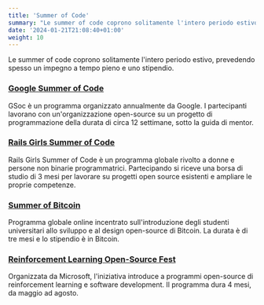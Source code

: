 ```yaml
---
title: 'Summer of Code'
summary: "Le summer of code coprono solitamente l'intero periodo estivo, prevedendo spesso un impegno a tempo pieno e uno stipendio."
date: '2024-01-21T21:08:40+01:00'
weight: 10
---
```


Le summer of code coprono solitamente l'intero periodo estivo, prevedendo spesso un impegno a tempo pieno e uno stipendio.

### [Google Summer of Code](https://summerofcode.withgoogle.com/)
GSoc è un programma organizzato annualmente da Google. I partecipanti lavorano con un'organizzazione open-source su un progetto di programmazione della durata di circa 12 settimane, sotto la guida di mentor.

### [Rails Girls Summer of Code](https://railsgirlssummerofcode.org/)
Rails Girls Summer of Code è un programma globale rivolto a donne e persone non binarie programmatrici. Partecipando si riceve una borsa di studio di 3 mesi per lavorare su progetti open source esistenti e ampliare le proprie competenze.

### [Summer of Bitcoin](https://www.summerofbitcoin.org/)
Programma globale online incentrato sull'introduzione degli studenti universitari allo sviluppo e al design open-source di Bitcoin. La durata è di tre mesi e lo stipendio è in Bitcoin.

### [Reinforcement Learning Open-Source Fest](https://www.microsoft.com/en-us/research/academic-program/rl-open-source-fest/)
Organizzata da Microsoft, l'iniziativa introduce a programmi open-source di reinforcement learning e software development. Il programma dura 4 mesi, da maggio ad agosto.

#